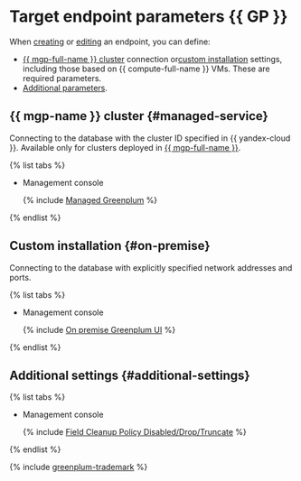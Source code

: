 # Target endpoint parameters {{ GP }}

When [creating](../index.md#create) or [editing](../index.md#update) an endpoint, you can define:

* [{{ mgp-full-name }} cluster](#managed-service) connection or[custom installation](#on-premise) settings, including those based on {{ compute-full-name }} VMs. These are required parameters.
* [Additional parameters](#additional-settings).



## {{ mgp-name }} cluster {#managed-service}

Connecting to the database with the cluster ID specified in {{ yandex-cloud }}. Available only for clusters deployed in [{{ mgp-full-name }}](../../../../managed-greenplum/).

{% list tabs %}

* Management console

   {% include [Managed Greenplum](../../../../_includes/data-transfer/necessary-settings/ui/managed-greenplum.md) %}

{% endlist %}


## Custom installation {#on-premise}

Connecting to the database with explicitly specified network addresses and ports.

{% list tabs %}

* Management console

   {% include [On premise Greenplum UI](../../../../_includes/data-transfer/necessary-settings/ui/on-premise-greenplum.md) %}

{% endlist %}

## Additional settings {#additional-settings}

{% list tabs %}

* Management console

   {% include [Field Cleanup Policy Disabled/Drop/Truncate](../../../../_includes/data-transfer/fields/common/ui/cleanup-policy-disabled-drop-truncate.md) %}

{% endlist %}

{% include [greenplum-trademark](../../../../_includes/mdb/mgp/trademark.md) %}
